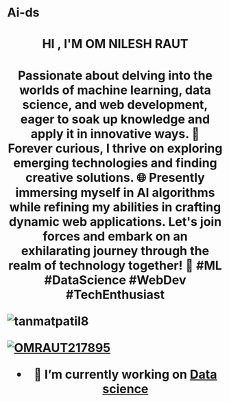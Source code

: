 # Ai-ds
<h1 align="center">HI , I'M OM NILESH RAUT


<h1 align="center">Passionate about delving into the worlds of machine learning, data science, and web development, eager to soak up knowledge and apply it in innovative ways. 🌟 Forever curious, I thrive on exploring emerging technologies and finding creative solutions. 🌐 Presently immersing myself in AI algorithms while refining my abilities in crafting dynamic web applications. Let's join forces and embark on an exhilarating journey through the realm of technology together! 🚀 #ML #DataScience #WebDev #TechEnthusiast

<p align="left"> <img src="https://komarev.com/ghpvc/?username=tanmatpatil8&label=Profile%20views&color=0e75b6&style=flat" alt="tanmatpatil8" /> </p>
<p align="left"> <a href="https://twitter.com/OMRAUT217895" target="blank"><img src="https://img.shields.io/twitter/follow/omraut2007?logo=twitter&style=for-the-badge" alt="OMRAUT217895" /></a> </p>

- 🔭 I’m currently working on [Data science](https://github.com/Tanmaypatil8/AI-DS.git)
